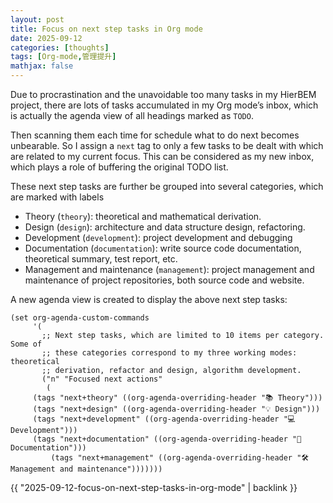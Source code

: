 ```yaml
---
layout: post
title: Focus on next step tasks in Org mode
date: 2025-09-12
categories: [thoughts]
tags: [Org-mode,管理提升]
mathjax: false
---
```


Due to procrastination and the unavoidable too many tasks in my HierBEM project, there are lots of tasks accumulated in my Org mode&rsquo;s inbox, which is actually the agenda view of all headings marked as `TODO`.

Then scanning them each time for schedule what to do next becomes unbearable. So I assign a `next` tag to only a few tasks to be dealt with which are related to my current focus. This can be considered as my new inbox, which plays a role of buffering the original TODO list.

These next step tasks are further be grouped into several categories, which are marked with labels

-   Theory (`theory`): theoretical and mathematical derivation.
-   Design (`design`): architecture and data structure design, refactoring.
-   Development (`development`): project development and debugging
-   Documentation (`documentation`): write source code documentation, theoretical summary, test report, etc.
-   Management and maintenance (`management`): project management and maintenance of project repositories, both source code and website.

A new agenda view is created to display the above next step tasks:

```elisp
(set org-agenda-custom-commands
     '(
       ;; Next step tasks, which are limited to 10 items per category. Some of
       ;; these categories correspond to my three working modes: theoretical
       ;; derivation, refactor and design, algorithm development.
       ("n" "Focused next actions"
        (
	 (tags "next+theory" ((org-agenda-overriding-header "📚 Theory")))
	 (tags "next+design" ((org-agenda-overriding-header "💡 Design")))
	 (tags "next+development" ((org-agenda-overriding-header "💻 Development")))
	 (tags "next+documentation" ((org-agenda-overriding-header "📄 Documentation")))
         (tags "next+management" ((org-agenda-overriding-header "🛠 Management and maintenance")))))))
```

{{ "2025-09-12-focus-on-next-step-tasks-in-org-mode" | backlink }}

